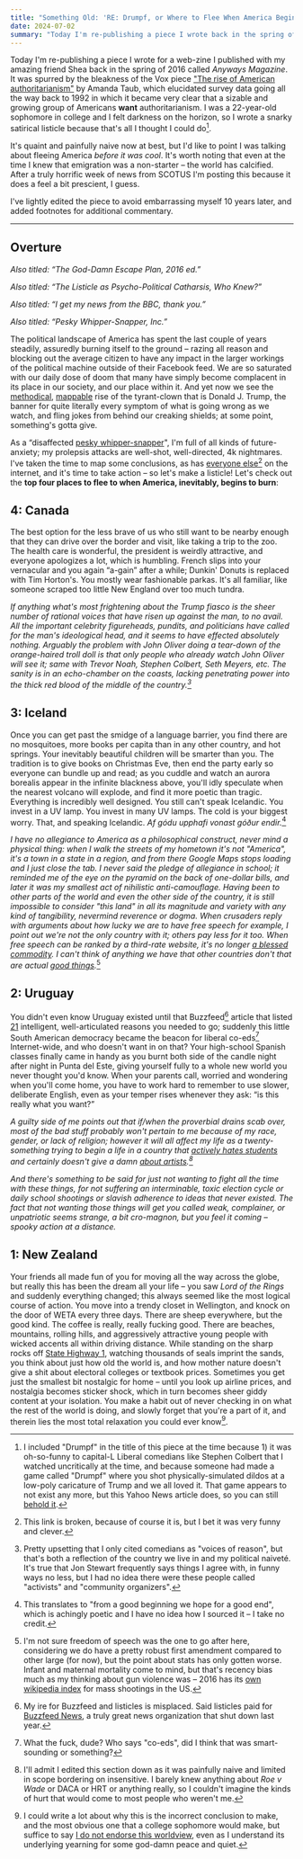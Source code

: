 ```yaml
---
title: "Something Old: 'RE: Drumpf, or Where to Flee When America Begins to Burn'"
date: 2024-07-02
summary: "Today I'm re-publishing a piece I wrote back in the spring of 2016 for a web-zine. It's quaint and painfully naive now at best, but I'd like to point I was talking about fleeing America *before it was cool*."
---
```

Today I'm re-publishing a piece I wrote for a web-zine I published with my amazing friend Shea back in the spring of 2016 called *Anyways Magazine*. It was spurred by the bleakness of the Vox piece ["The rise of American authoritarianism"](https://www.vox.com/2016/3/1/11127424/trump-authoritarianism) by Amanda Taub, which elucidated survey data going all the way back to 1992 in which it became very clear that a sizable and growing group of Americans **want** authoritarianism. I was a 22-year-old sophomore in college and I felt darkness on the horizon, so I wrote a snarky satirical listicle because that's all I thought I could do[^1].

It's quaint and painfully naive now at best, but I'd like to point I was talking about fleeing America *before it was cool*. It's worth noting that even at the time I knew that emigration was a non-starter – the world has calcified. After a truly horrific week of news from SCOTUS I'm posting this because it does a feel a bit prescient, I guess.

I've lightly edited the piece to avoid embarrassing myself 10 years later, and added footnotes for additional commentary.

---

## Overture

*Also titled: “The God-Damn Escape Plan, 2016 ed.”*

*Also titled: “The Listicle as Psycho-Political Catharsis, Who Knew?”*

*Also titled: “I get my news from the BBC, thank you.”*

*Also titled: “Pesky Whipper-Snapper, Inc.”*

The political landscape of America has spent the last couple of years steadily, assuredly burning itself to the ground – razing all reason and blocking out the average citizen to have any impact in the larger workings of the political machine outside of their Facebook feed. We are so saturated with our daily dose of doom that many have simply become complacent in its place in our society, and our place within it. And yet now we see the [methodical](http://www.theguardian.com/us-news/2016/jan/10/white-man-pathology-bernie-sanders-donald-trump), [mappable](http://www.vox.com/2016/3/1/11127424/trump-authoritarianism) rise of the tyrant-clown that is Donald J. Trump, the banner for quite literally every symptom of what is going wrong as we watch, and fling jokes from behind our creaking shields; at some point, something's gotta give.

As a “disaffected [pesky whipper-snapper](https://chrome.google.com/webstore/detail/millennials-begone/dlgjecnejicmpdknhangcbeahbgipolf?hl=en)", I'm full of all kinds of future-anxiety; my prolepsis attacks are well-shot, well-directed, 4k nightmares. I've taken the time to map some conclusions, as has [everyone else](https://youtu.be/dgGLq5nSTEg)[^2] on the internet, and it's time to take action – so let's make a listicle! Let's check out the **top four places to flee to when America, inevitably, begins to burn**:

## 4: Canada

The best option for the less brave of us who still want to be nearby enough that they can drive over the border and visit, like taking a trip to the zoo. The health care is wonderful, the president is weirdly attractive, and everyone apologizes a lot, which is humbling. French slips into your vernacular and you again “a-gain” after a while; Dunkin' Donuts is replaced with Tim Horton's. You mostly wear fashionable parkas. It's all familiar, like someone scraped too little New England over too much tundra.

*If anything what's most frightening about the Trump fiasco is the sheer number of rational voices that have risen up against the man, to no avail. All the important celebrity figureheads, pundits, and politicians have called for the man's ideological head, and it seems to have effected absolutely nothing. Arguably the problem with John Oliver doing a tear-down of the orange-haired troll doll is that only people who already watch John Oliver will see it; same with Trevor Noah, Stephen Colbert, Seth Meyers, etc. The sanity is in an echo-chamber on the coasts, lacking penetrating power into the thick red blood of the middle of the country.[^3]*

## 3: Iceland

Once you can get past the smidge of a language barrier, you find there are no mosquitoes, more books per capita than in any other country, and hot springs. Your inevitably beautiful children will be smarter than you. The tradition is to give books on Christmas Eve, then end the party early so everyone can bundle up and read; as you cuddle and watch an aurora borealis appear in the infinite blackness above, you'll idly speculate when the nearest volcano will explode, and find it more poetic than tragic. Everything is incredibly well designed. You still can't speak Icelandic. You invest in a UV lamp. You invest in many UV lamps. The cold is your biggest worry. That, and speaking Icelandic. *Af gódu upphafi vonast góður endir.*[^4]

*I have no allegiance to America as a philosophical construct, never mind a physical thing: when I walk the streets of my hometown it's not "America", it's a town in a state in a region, and from there Google Maps stops loading and I just close the tab. I never said the pledge of allegiance in school; it reminded me of the eye on the pyramid on the back of one-dollar bills, and later it was my smallest act of nihilistic anti-camouflage. Having been to other parts of the world and even the other side of the country, it is still impossible to consider "this land" in all its magnitude and variety with any kind of tangibility, nevermind reverence or dogma. When crusaders reply with arguments about how lucky we are to have free speech for example, I point out we're not the only country with it; others pay less for it too. When free speech can be ranked by a third-rate website, it's no longer [a blessed commodity](http://www.therichest.com/rich-list/10-countries-with-the-most-freedom-of-speech/?view=all). I can't think of anything we have that other countries don't that are actual [good things](http://www.bbc.com/news/world-us-canada-34996604).*[^5]

## 2: Uruguay

You didn't even know Uruguay existed until that Buzzfeed[^6] article that listed [21](http://www.buzzfeed.com/conzpreti/reasons-why-you-need-to-move-to-uruguay-in-2014#.bx1zVWG3P) intelligent, well-articulated reasons you needed to go; suddenly this little South American democracy became the beacon for liberal co-eds[^7] Internet-wide, and who doesn't want in on that? Your high-school Spanish classes finally came in handy as you burnt both side of the candle night after night in Punta del Este, giving yourself fully to a whole new world you never thought you'd know. When your parents call, worried and wondering when you'll come home, you have to work hard to remember to use slower, deliberate English, even as your temper rises whenever they ask: “is this really what you want?”

*A guilty side of me points out that if/when the proverbial drains scab over, most of the bad stuff probably won't pertain to me because of my race, gender, or lack of religion; however it will all affect my life as a twenty-something trying to begin a life in a country that [actively hates students](https://youtu.be/P8pjd1QEA0c) and certainly doesn't give a damn [about artists](http://www.rollingstone.com/politics/news/enemies-of-the-arts-19951019).[^8]*

*And there's something to be said for just not wanting to fight all the time with these things, for not suffering an interminable, toxic election cycle or daily school shootings or slavish adherence to ideas that never existed. The fact that not wanting those things will get you called weak, complainer, or unpatriotic seems strange, a bit cro-magnon, but you feel it coming – spooky action at a distance.*

## 1: New Zealand

Your friends all made fun of you for moving all the way across the globe, but really this has been the dream all your life – you saw *Lord* *of the Rings* and suddenly everything changed; this always seemed like the most logical course of action. You move into a trendy closet in Wellington, and knock on the door of WETA every three days. There are sheep everywhere, but the good kind. The coffee is really, really fucking good. There are beaches, mountains, rolling hills, and aggressively attractive young people with wicked accents all within driving distance. While standing on the sharp rocks off [State Highway 1](https://www.google.com/maps/@-42.4499689,173.5768686,3a,75y,217.1h,71.42t/data=!3m6!1e1!3m4!1shivN5H4vFjBoLMmtOwuZNg!2e0!7i13312!8i6656), watching thousands of seals imprint the sands, you think about just how old the world is, and how mother nature doesn't give a shit about electoral colleges or textbook prices. Sometimes you get just the smallest bit nostalgic for home – until you look up airline prices, and nostalgia becomes sticker shock, which in turn becomes sheer giddy content at your isolation. You make a habit out of never checking in on what the rest of the world is doing, and slowly forget that you're a part of it, and therein lies the most total relaxation you could ever know[^9].

[^1]: I included "Drumpf" in the title of this piece at the time because 1) it was oh-so-funny to capital-L Liberal comedians like Stephen Colbert that I watched uncritically at the time, and because someone had made a game called "Drumpf" where you shot physically-simulated dildos at a low-poly caricature of Trump and we all loved it. That game appears to not exist any more, but this Yahoo News article does, so you can still [behold it](https://sg.news.yahoo.com/hurl-dildos-donald-trumps-face-132400312.html).

[^2]: This link is broken, because of course it is, but I bet it was very funny and clever.

[^3]: Pretty upsetting that I only cited comedians as "voices of reason", but that's both a reflection of the country we live in and my political naiveté. It's true that Jon Stewart frequently says things I agree with, in funny ways no less, but I had no idea there were these people called "activists" and "community organizers".

[^4]: This translates to "from a good beginning we hope for a good end", which is achingly poetic and I have no idea how I sourced it – I take no credit.

[^5]: I'm not sure freedom of speech was the one to go after here, considering we do have a pretty robust first amendment compared to other large  (for now), but the point about stats has only gotten worse. Infant and maternal mortality come to mind, but that's recency bias much as my thinking about gun violence was – 2016 has its [own wikipedia index](https://en.wikipedia.org/wiki/Category:2016_mass_shootings_in_the_United_States) for mass shootings in the US.

[^6]: My ire for Buzzfeed and listicles is misplaced. Said listicles paid for [Buzzfeed News](https://en.wikipedia.org/wiki/BuzzFeed_News#), a truly great news organization that shut down last year.

[^7]: What the fuck, dude? Who says "co-eds", did I think that was smart-sounding or something?

[^8]: I'll admit I edited this section down as it was painfully naive and limited in scope bordering on insensitive. I barely knew anything about *Roe v Wade* or DACA or HRT or anything really, so I couldn't imagine the kinds of hurt that would come to most people who weren't me.

[^9]: I could write a lot about why this is the incorrect conclusion to make, and the most obvious one that a college sophomore would make, but suffice to say [I do not endorse this worldview](https://lyz.substack.com/p/no-one-is-coming-to-save-us), even as I understand its underlying yearning for some god-damn peace and quiet.
